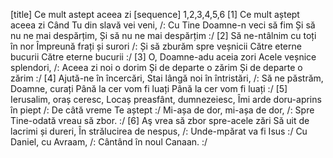 [title] Ce mult astept aceea zi
[sequence] 1,2,3,4,5,6
[1]
Ce mult aștept aceea zi
Când Tu din slavă vei veni,
/: Cu Tine Doamne-n veci să fim
Și să nu ne mai despărțim,
Și să nu ne mai despărțim :/
[2]
Să ne-ntâlnim cu toți în nor
Împreună frați și surori
/: Și să zburăm spre veșnicii
Către eterne bucurii
Către eterne bucurii :/
[3]
O, Doamne-adu aceia zori
Acele veșnice splendori,
/: Aceea zi noi o dorim
Și de departe o zărim
Și de departe o zărim :/
[4]
Ajută-ne în încercări,
Stai lângă noi în întristări,
/: Să ne păstrăm, Doamne, curați
Până la cer vom fi luați
Până la cer vom fi luați :/
[5]
Ierusalim, oraș ceresc,
Locaș preasfânt, dumnezeiesc,
Îmi arde doru-aprins în piept
/: De câtă vreme Te aștept :/
Mi-așa de dor, mi-așa de dor,
/: Spre Tine-odată vreau să zbor. :/
[6]
Aş vrea să zbor spre-acele zări
Să uit de lacrimi și dureri,
În strălucirea de nespus,
/: Unde-mpărat va fi Isus :/
Cu Daniel, cu Avraam,
/: Cântând în noul Canaan. :/

